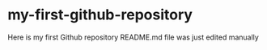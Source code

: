 # my-first-github-repository
Here is my first Github repository
README.md file was just edited manually
